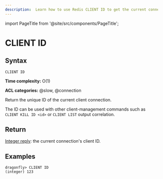```yaml
---
description:  Learn how to use Redis CLIENT ID to get the current connection's unique ID.
---
```


import PageTitle from '@site/src/components/PageTitle';

# CLIENT ID

<PageTitle title="Redis CLIENT ID Command (Documentation) | Dragonfly" />

## Syntax

    CLIENT ID

**Time complexity:** O(1)

**ACL categories:** @slow, @connection

Return the unique ID of the current client connection.

The ID can be used with other client-management commands such as `CLIENT KILL ID <id>` or `CLIENT LIST` output correlation.

## Return

[Integer reply](https://redis.io/docs/latest/develop/reference/protocol-spec/#integers): the current connection's client ID.

## Examples

```shell
dragonfly> CLIENT ID
(integer) 123
```


